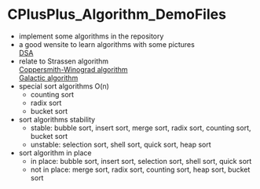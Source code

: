 # CPlusPlus_Algorithm_DemoFiles
  * implement some algorithms in the repository
  * a good wensite to learn algorithms with some pictures    
  [DSA](https://www.tutorialspoint.com/data_structures_algorithms/index.htm)
  * relate to Strassen algorithm    
  [Coppersmith-Winograd algorithm](https://en.wikipedia.org/wiki/Coppersmith%E2%80%93Winograd_algorithm)    
  [Galactic algorithm](https://en.wikipedia.org/wiki/Galactic_algorithm)
  * special sort algorithms O(n)
    * counting sort
    * radix sort
    * bucket sort
  * sort algorithms stability
    * stable: bubble sort, insert sort, merge sort, radix sort, counting sort, bucket sort
    * unstable: selection sort, shell sort, quick sort, heap sort
  * sort algorithm in place
    * in place: bubble sort, insert sort, selection sort, shell sort, quick sort
    * not in place: merge sort, radix sort, counting sort, heap sort, bucket sort
